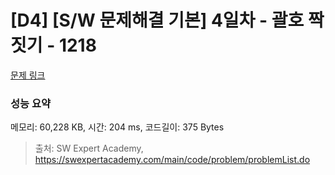 # [D4] [S/W 문제해결 기본] 4일차 - 괄호 짝짓기 - 1218 

[문제 링크](https://swexpertacademy.com/main/code/problem/problemDetail.do?contestProbId=AV14eWb6AAkCFAYD) 

### 성능 요약

메모리: 60,228 KB, 시간: 204 ms, 코드길이: 375 Bytes



> 출처: SW Expert Academy, https://swexpertacademy.com/main/code/problem/problemList.do